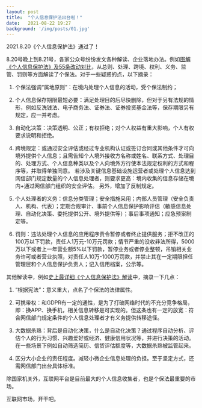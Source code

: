 ```yaml
---
layout: post
title:  "个人信息保护法出台啦！"
date:   2021-08-22 19:27
background: '/img/posts/01.jpg'
---
```


2021.8.20《个人信息保护法》通过了！

8.20号晚上到8.21号，各家公众号纷纷发文各种解读、企业落地办法。例如[图解《个人信息保护法》及55条改动对比](https://mp.weixin.qq.com/s/Ouv6HMZxcK9zi-sAaZcApw)，从总则、处理、跨境、权利、义务、监管、罚则等方面解读了个保法。对于一些疑惑的点，以下摘录：

1. 个保法强调“属地原则”：在境内处理个人信息的活动，受个保法制约；

2. 个人信息保存期限最短必要：满足处理目的后尽快删除，但对于另有法规的情形，例如反洗钱法、电子商务法、证券法、证券投资基金法等，保存期限另有规定，应一并考虑。

3. 自动化决策：决策透明、公正；有权拒绝；对个人权益有重大影响，个人有权要求说明和拒绝。

4. 跨境规定：或通过安全评估或经过专业机构认证或签订合同或其他条件才可向境外提供个人信息；且需告知个人境外接收方名称或姓名、联系方式、处理目的、处理方式、个人信息种类以及个人向境外方行使本法规定权利的方式和程序等，并取得单独同意。
若涉及关键信息基础设施运营者或处理个人信息达到网信部门规定数量的个人信息处理者，则要求更高：境内收集的信息存储在境内+通过网信部门组织的安全评估。
另外，增加了反制规定。

5. 个人处理者的义务：信息分类管理；安全措施采用；内部人员管理（安全负责人、机构、代表）；定期合规审计、事前个人信息保护影响评估（敏感信息处理、自动化决策、委托提供公开、境外提供等）；事后事项通知；应急预案制定等。

6. 罚则：违法处理个人信息的应用程序责令暂停或者终止提供服务；拒不改正的100万以下罚款，责任人1万元-10万元罚款；情节严重的没收非法所得，5000万以下或者上一年营业额5%以下罚款，暂停业务或者停业整顿，吊销相关业务许可或者营业执照，对责任人10万-1000万罚款，并禁止其在一定期限担任管理层和个人信息保护负责人；记入信用档案，公示等。

其他解读中，例如[史上最详细《个人信息保护法》解读](https://mp.weixin.qq.com/s/Jl5oP6AJEmNAonXOHz12Gg)中，摘录一下几点：

1. “根据宪法”：意义重大，点名了个保法的法律属性。

2. 可携带权：和GDPR有一定的通性，是为了打破网络时代的不充分竞争格局，即：换APP、换手机，相关信息转移是可实现的。但这条也有一定的放宽：符合网信部门规定条件的个人信息处理者才有义务提供转移途径。

3. 大数据杀熟：背后是自动化决策，什么是自动化决策？通过程序自动分析、评估个人的行为习惯、兴趣爱好或经济、健康信用状况等，并进行决策的活动。在一些场景下例如自动筛选简历、信贷评估额度等，大数据杀熟被监管起来。

4. 区分大小企业的责任程度。减轻小微企业信息处理的负担。至于坚定方式，还需网信部门出台具体标准。


除国家机关外，互联网平台是目前最大的个人信息收集者，也是个保法最重要的市场。

互联网市场，开干吧。


